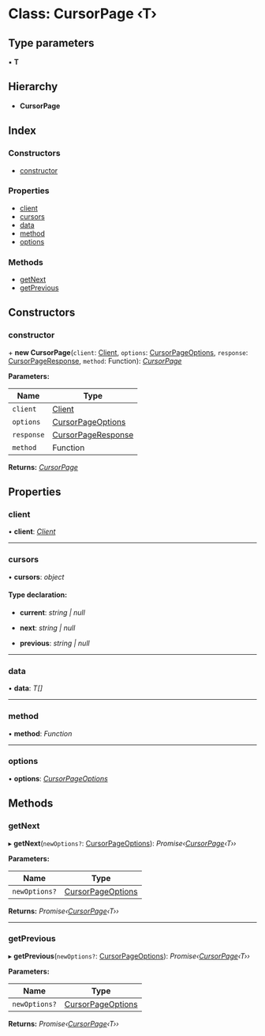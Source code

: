 
# Class: CursorPage ‹**T**›

## Type parameters

▪ **T**

## Hierarchy

* **CursorPage**

## Index

### Constructors

* [constructor](_structures_asset_.cursorpage.md#constructor)

### Properties

* [client](_structures_asset_.cursorpage.md#client)
* [cursors](_structures_asset_.cursorpage.md#cursors)
* [data](_structures_asset_.cursorpage.md#data)
* [method](_structures_asset_.cursorpage.md#method)
* [options](_structures_asset_.cursorpage.md#options)

### Methods

* [getNext](_structures_asset_.cursorpage.md#getnext)
* [getPrevious](_structures_asset_.cursorpage.md#getprevious)

## Constructors

### <a id="constructor" name="constructor"></a>  constructor

\+ **new CursorPage**(`client`: [Client](_client_client_.client.md), `options`: [CursorPageOptions](../modules/_structures_asset_.md#cursorpageoptions), `response`: [CursorPageResponse](../modules/_structures_asset_.md#cursorpageresponse), `method`: Function): *[CursorPage](_structures_asset_.cursorpage.md)*

**Parameters:**

Name | Type |
------ | ------ |
`client` | [Client](_client_client_.client.md) |
`options` | [CursorPageOptions](../modules/_structures_asset_.md#cursorpageoptions) |
`response` | [CursorPageResponse](../modules/_structures_asset_.md#cursorpageresponse) |
`method` | Function |

**Returns:** *[CursorPage](_structures_asset_.cursorpage.md)*

## Properties

### <a id="client" name="client"></a>  client

• **client**: *[Client](_client_client_.client.md)*

___

### <a id="cursors" name="cursors"></a>  cursors

• **cursors**: *object*

#### Type declaration:

* **current**: *string | null*

* **next**: *string | null*

* **previous**: *string | null*

___

### <a id="data" name="data"></a>  data

• **data**: *T[]*

___

### <a id="method" name="method"></a>  method

• **method**: *Function*

___

### <a id="options" name="options"></a>  options

• **options**: *[CursorPageOptions](../modules/_structures_asset_.md#cursorpageoptions)*

## Methods

### <a id="getnext" name="getnext"></a>  getNext

▸ **getNext**(`newOptions?`: [CursorPageOptions](../modules/_structures_asset_.md#cursorpageoptions)): *Promise‹[CursorPage](_structures_asset_.cursorpage.md)‹T››*

**Parameters:**

Name | Type |
------ | ------ |
`newOptions?` | [CursorPageOptions](../modules/_structures_asset_.md#cursorpageoptions) |

**Returns:** *Promise‹[CursorPage](_structures_asset_.cursorpage.md)‹T››*

___

### <a id="getprevious" name="getprevious"></a>  getPrevious

▸ **getPrevious**(`newOptions?`: [CursorPageOptions](../modules/_structures_asset_.md#cursorpageoptions)): *Promise‹[CursorPage](_structures_asset_.cursorpage.md)‹T››*

**Parameters:**

Name | Type |
------ | ------ |
`newOptions?` | [CursorPageOptions](../modules/_structures_asset_.md#cursorpageoptions) |

**Returns:** *Promise‹[CursorPage](_structures_asset_.cursorpage.md)‹T››*
